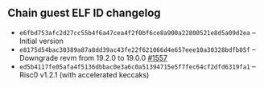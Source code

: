## Chain guest ELF ID changelog
  * `e6fbd753afc2d27cc55b4f6a47cea4f2f0bf6ce8a900a22800521e8d5a09d2ea` – Initial version
  * `e8175d54bac30389a87a8dd39ac43fe22f621066d4e657eee10a30328bdfb05f` – Downgrade revm from 19.2.0 to 19.0.0 [#1557](https://github.com/vlayer-xyz/vlayer/pull/1557)
  * `ed5b4117fe05afa4f5136dbbac0e3a6c0a51394715e5f7fec64cf2dfd6319fa1` – Risc0 v1.2.1 (with accelerated keccaks)
